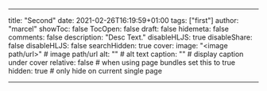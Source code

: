 
---
title: "Second"
date: 2021-02-26T16:19:59+01:00
tags: ["first"]
author: "marcel"
showToc: false
TocOpen: false
draft: false
hidemeta: false
comments: false
description: "Desc Text."
disableHLJS: true
disableShare: false
disableHLJS: false
searchHidden: true
cover:
image: "<image path/url>" # image path/url
alt: "<alt text>" # alt text
caption: "<text>" # display caption under cover
relative: false # when using page bundles set this to true
hidden: true # only hide on current single page

---
